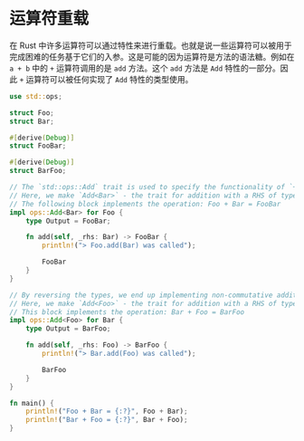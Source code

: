 # 运算符重载

在 Rust 中许多运算符可以通过特性来进行重载。也就是说一些运算符可以被用于完成困难的任务基于它们的入参。这是可能的因为运算符是方法的语法糖。例如在 `a + b` 中的 `+` 运算符调用的是 `add` 方法。这个 `add` 方法是 `Add` 特性的一部分。因此 `+` 运算符可以被任何实现了 `Add` 特性的类型使用。

```rs
use std::ops;

struct Foo;
struct Bar;

#[derive(Debug)]
struct FooBar;

#[derive(Debug)]
struct BarFoo;

// The `std::ops::Add` trait is used to specify the functionality of `+`.
// Here, we make `Add<Bar>` - the trait for addition with a RHS of type `Bar`.
// The following block implements the operation: Foo + Bar = FooBar
impl ops::Add<Bar> for Foo {
    type Output = FooBar;

    fn add(self, _rhs: Bar) -> FooBar {
        println!("> Foo.add(Bar) was called");

        FooBar
    }
}

// By reversing the types, we end up implementing non-commutative addition.
// Here, we make `Add<Foo>` - the trait for addition with a RHS of type `Foo`.
// This block implements the operation: Bar + Foo = BarFoo
impl ops::Add<Foo> for Bar {
    type Output = BarFoo;

    fn add(self, _rhs: Foo) -> BarFoo {
        println!("> Bar.add(Foo) was called");

        BarFoo
    }
}

fn main() {
    println!("Foo + Bar = {:?}", Foo + Bar);
    println!("Bar + Foo = {:?}", Bar + Foo);
}
```

